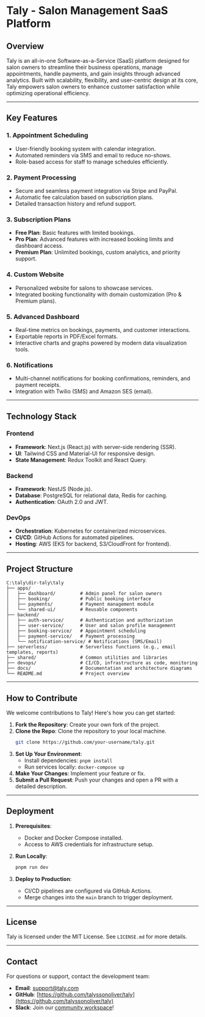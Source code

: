 # Taly - Salon Management SaaS Platform

## Overview
Taly is an all-in-one Software-as-a-Service (SaaS) platform designed for salon owners to streamline their business operations, manage appointments, handle payments, and gain insights through advanced analytics. Built with scalability, flexibility, and user-centric design at its core, Taly empowers salon owners to enhance customer satisfaction while optimizing operational efficiency.

---

## Key Features

### **1. Appointment Scheduling**
- User-friendly booking system with calendar integration.
- Automated reminders via SMS and email to reduce no-shows.
- Role-based access for staff to manage schedules efficiently.

### **2. Payment Processing**
- Secure and seamless payment integration via Stripe and PayPal.
- Automatic fee calculation based on subscription plans.
- Detailed transaction history and refund support.

### **3. Subscription Plans**
- **Free Plan**: Basic features with limited bookings.
- **Pro Plan**: Advanced features with increased booking limits and dashboard access.
- **Premium Plan**: Unlimited bookings, custom analytics, and priority support.

### **4. Custom Website**
- Personalized website for salons to showcase services.
- Integrated booking functionality with domain customization (Pro & Premium plans).

### **5. Advanced Dashboard**
- Real-time metrics on bookings, payments, and customer interactions.
- Exportable reports in PDF/Excel formats.
- Interactive charts and graphs powered by modern data visualization tools.

### **6. Notifications**
- Multi-channel notifications for booking confirmations, reminders, and payment receipts.
- Integration with Twilio (SMS) and Amazon SES (email).

---

## Technology Stack

### **Frontend**
- **Framework**: Next.js (React.js) with server-side rendering (SSR).
- **UI**: Tailwind CSS and Material-UI for responsive design.
- **State Management**: Redux Toolkit and React Query.

### **Backend**
- **Framework**: NestJS (Node.js).
- **Database**: PostgreSQL for relational data, Redis for caching.
- **Authentication**: OAuth 2.0 and JWT.

### **DevOps**
- **Orchestration**: Kubernetes for containerized microservices.
- **CI/CD**: GitHub Actions for automated pipelines.
- **Hosting**: AWS (EKS for backend, S3/CloudFront for frontend).

---

## Project Structure
```
C:\taly\dir-taly\taly
├── apps/
│   ├── dashboard/         # Admin panel for salon owners
│   ├── booking/           # Public booking interface
│   ├── payments/          # Payment management module
│   └── shared-ui/         # Reusable components
├── backend/
│   ├── auth-service/      # Authentication and authorization
│   ├── user-service/      # User and salon profile management
│   ├── booking-service/   # Appointment scheduling
│   ├── payment-service/   # Payment processing
│   └── notification-service/ # Notifications (SMS/Email)
├── serverless/            # Serverless functions (e.g., email templates, reports)
├── shared/                # Common utilities and libraries
├── devops/                # CI/CD, infrastructure as code, monitoring
├── docs/                  # Documentation and architecture diagrams
└── README.md              # Project overview
```

---

## How to Contribute

We welcome contributions to Taly! Here's how you can get started:

1. **Fork the Repository**: Create your own fork of the project.
2. **Clone the Repo**: Clone the repository to your local machine.
   ```bash
   git clone https://github.com/your-username/taly.git
   ```
3. **Set Up Your Environment**:
   - Install dependencies: `pnpm install`
   - Run services locally: `docker-compose up`
4. **Make Your Changes**: Implement your feature or fix.
5. **Submit a Pull Request**: Push your changes and open a PR with a detailed description.

---

## Deployment

1. **Prerequisites**:
   - Docker and Docker Compose installed.
   - Access to AWS credentials for infrastructure setup.

2. **Run Locally**:
   ```bash
   pnpm run dev
   ```

3. **Deploy to Production**:
   - CI/CD pipelines are configured via GitHub Actions.
   - Merge changes into the `main` branch to trigger deployment.

---

## License

Taly is licensed under the MIT License. See `LICENSE.md` for more details.

---

## Contact

For questions or support, contact the development team:
- **Email**: support@taly.com
- **GitHub**: [https://github.com/talyssonoliver/taly](https://github.com/talyssonoliver/taly)
- **Slack**: Join our [community workspace](https://slack.taly.com)!